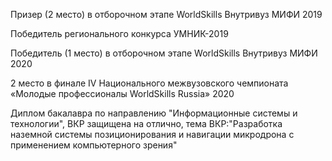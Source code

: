 Призер (2 место) в отборочном этапе WorldSkills Внутривуз МИФИ 2019

Победитель регионального конкурса УМНИК-2019

Победитель (1 место) в отборочном этапе WorldSkills Внутривуз МИФИ 2020

2 место в финале IV Национального межвузовского чемпионата «Молодые профессионалы WorldSkills Russia» 2020 

Диплом бакалавра по направлению "Информационные системы и технологии", ВКР защищена на отлично, тема ВКР:"Разработка наземной системы позиционирования и навигации микродрона с применением компьютерного зрения"
